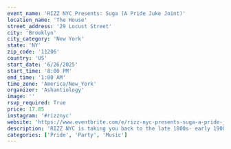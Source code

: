 ```yaml
---
event_name: 'RIZZ NYC Presents: Suga (A Pride Juke Joint)'
location_name: 'The House'
street_address: '29 Locust Street'
city: 'Brooklyn'
city_category: 'New York'
state: 'NY'
zip_code: '11206'
country: 'US'
start_date: '6/26/2025'
start_time: '8:00 PM'
end_time: '1:00 AM'
time_zone: 'America/New_York'
organizer: 'Ashantiology'
image: ''
rsvp_required: True
price: 17.85
instagram: '#rizznyc'
website: 'https://www.eventbrite.com/e/rizz-nyc-presents-suga-a-pride-juke-joint-tickets-1393416258539?aff=oddtdtcreator&fbclid=PAZXh0bgNhZW0CMTEAAacgrirnA4E3Pbup3iZHHBDsswofTZKKHcLML2jF4WrJx4V5zXYHi1UPl60z3g_aem_NhyzOLDdxKUEHBFBWpKWqA'
description: 'RIZZ NYC is taking you back to the late 1800s- early 1900s to highlight black dandyism with a party inspired by the film “Sinners” produced by Ryan Coogler. We’re bringing a southern juke joint right here to the city. A fire DJ line up with Yung Justice | Mangumami | Spinelli & Zoobiana, FREE shot O’Clock at 10 pm SHARP, $200 BEST FIT prize judged by our hostesses for the night, Ashley Gem & Lord Scorpio, Southern Cuisine vended by Auntie Nesta, Special Performance by Rae Stizz, and celebrating our founder’s Birthday!'
categories: ['Pride', 'Party', 'Music']
---
```

